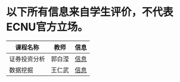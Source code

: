 # 以下所有信息来自学生评价，不代表ECNU官方立场。


| 课程名称| 教师 | 信息 |
|--------|-----|------|
| 证券投资分析 | 郭白滢 | [信息](../Course/zqtzfx.md) |
| 数据挖掘 | 王仁武 | [信息](../Course/sjwj(xxgl).md) |

